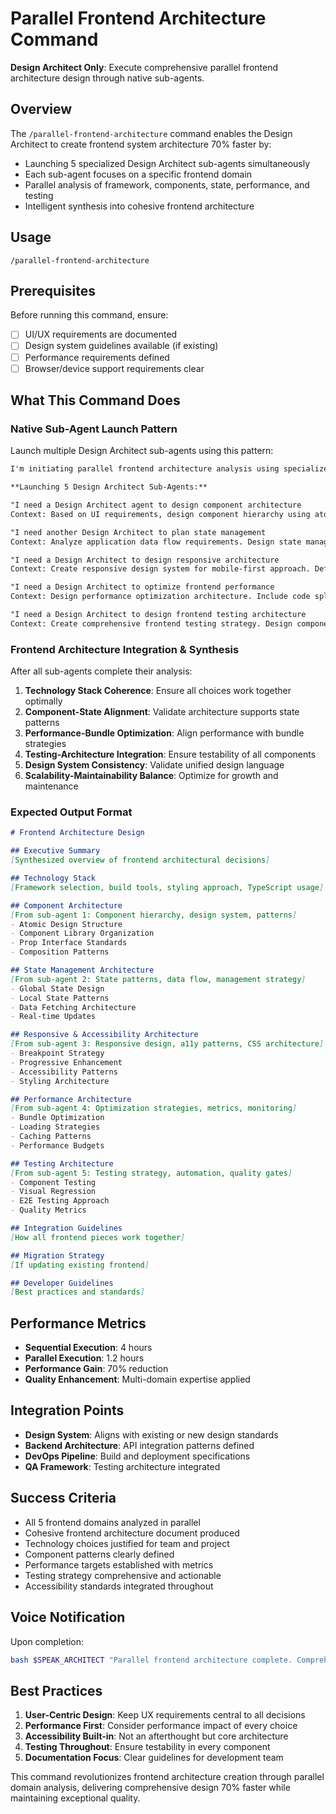 # Parallel Frontend Architecture Command

**Design Architect Only**: Execute comprehensive parallel frontend architecture design through native sub-agents.

## Overview

The `/parallel-frontend-architecture` command enables the Design Architect to create frontend system architecture 70% faster by:
- Launching 5 specialized Design Architect sub-agents simultaneously
- Each sub-agent focuses on a specific frontend domain
- Parallel analysis of framework, components, state, performance, and testing
- Intelligent synthesis into cohesive frontend architecture

## Usage

```
/parallel-frontend-architecture
```

## Prerequisites

Before running this command, ensure:
- [ ] UI/UX requirements are documented
- [ ] Design system guidelines available (if existing)
- [ ] Performance requirements defined
- [ ] Browser/device support requirements clear

## What This Command Does

### Native Sub-Agent Launch Pattern

Launch multiple Design Architect sub-agents using this pattern:

```markdown
I'm initiating parallel frontend architecture analysis using specialized Design Architect sub-agents for comprehensive UI/UX system design.

**Launching 5 Design Architect Sub-Agents:**

"I need a Design Architect agent to design component architecture
Context: Based on UI requirements, design component hierarchy using atomic design methodology. Define design token strategy, component library structure, reusable component patterns, prop interfaces, composition patterns, and design system governance. Create comprehensive component architecture blueprint."

"I need another Design Architect to plan state management
Context: Analyze application data flow requirements. Design state management architecture including global vs local state strategy, data fetching patterns, real-time data handling, form state management, authentication state, error boundaries, and state persistence. Compare Redux, Zustand, Context API approaches."

"I need a Design Architect to design responsive architecture
Context: Create responsive design system for mobile-first approach. Define breakpoint strategy, progressive enhancement patterns, accessibility architecture, touch interaction patterns, viewport handling, and cross-device experience optimization. Include CSS architecture and styling strategy."

"I need a Design Architect to optimize frontend performance
Context: Design performance optimization architecture. Include code splitting strategy, lazy loading patterns, bundle optimization, image optimization approach, caching strategies, CDN integration, Core Web Vitals optimization, and progressive loading patterns. Set specific performance budgets."

"I need a Design Architect to design frontend testing architecture
Context: Create comprehensive frontend testing strategy. Design component testing approach (Jest, Testing Library), visual regression testing, accessibility testing framework, performance testing, cross-browser testing plan, and mobile testing approach. Define quality gates and automation integration."
```

### Frontend Architecture Integration & Synthesis

After all sub-agents complete their analysis:

1. **Technology Stack Coherence**: Ensure all choices work together optimally
2. **Component-State Alignment**: Validate architecture supports state patterns
3. **Performance-Bundle Optimization**: Align performance with bundle strategies
4. **Testing-Architecture Integration**: Ensure testability of all components
5. **Design System Consistency**: Validate unified design language
6. **Scalability-Maintainability Balance**: Optimize for growth and maintenance

### Expected Output Format

```markdown
# Frontend Architecture Design

## Executive Summary
[Synthesized overview of frontend architectural decisions]

## Technology Stack
[Framework selection, build tools, styling approach, TypeScript usage]

## Component Architecture
[From sub-agent 1: Component hierarchy, design system, patterns]
- Atomic Design Structure
- Component Library Organization  
- Prop Interface Standards
- Composition Patterns

## State Management Architecture
[From sub-agent 2: State patterns, data flow, management strategy]
- Global State Design
- Local State Patterns
- Data Fetching Architecture
- Real-time Updates

## Responsive & Accessibility Architecture
[From sub-agent 3: Responsive design, a11y patterns, CSS architecture]
- Breakpoint Strategy
- Progressive Enhancement
- Accessibility Patterns
- Styling Architecture

## Performance Architecture
[From sub-agent 4: Optimization strategies, metrics, monitoring]
- Bundle Optimization
- Loading Strategies
- Caching Patterns
- Performance Budgets

## Testing Architecture
[From sub-agent 5: Testing strategy, automation, quality gates]
- Component Testing
- Visual Regression
- E2E Testing Approach
- Quality Metrics

## Integration Guidelines
[How all frontend pieces work together]

## Migration Strategy
[If updating existing frontend]

## Developer Guidelines
[Best practices and standards]
```

## Performance Metrics

- **Sequential Execution**: 4 hours
- **Parallel Execution**: 1.2 hours
- **Performance Gain**: 70% reduction
- **Quality Enhancement**: Multi-domain expertise applied

## Integration Points

- **Design System**: Aligns with existing or new design standards
- **Backend Architecture**: API integration patterns defined
- **DevOps Pipeline**: Build and deployment specifications
- **QA Framework**: Testing architecture integrated

## Success Criteria

- All 5 frontend domains analyzed in parallel
- Cohesive frontend architecture document produced
- Technology choices justified for team and project
- Component patterns clearly defined
- Performance targets established with metrics
- Testing strategy comprehensive and actionable
- Accessibility standards integrated throughout

## Voice Notification

Upon completion:
```bash
bash $SPEAK_ARCHITECT "Parallel frontend architecture complete. Comprehensive UI system design ready with all 5 domains analyzed and integrated."
```

## Best Practices

1. **User-Centric Design**: Keep UX requirements central to all decisions
2. **Performance First**: Consider performance impact of every choice
3. **Accessibility Built-in**: Not an afterthought but core architecture
4. **Testing Throughout**: Ensure testability in every component
5. **Documentation Focus**: Clear guidelines for development team

This command revolutionizes frontend architecture creation through parallel domain analysis, delivering comprehensive design 70% faster while maintaining exceptional quality.